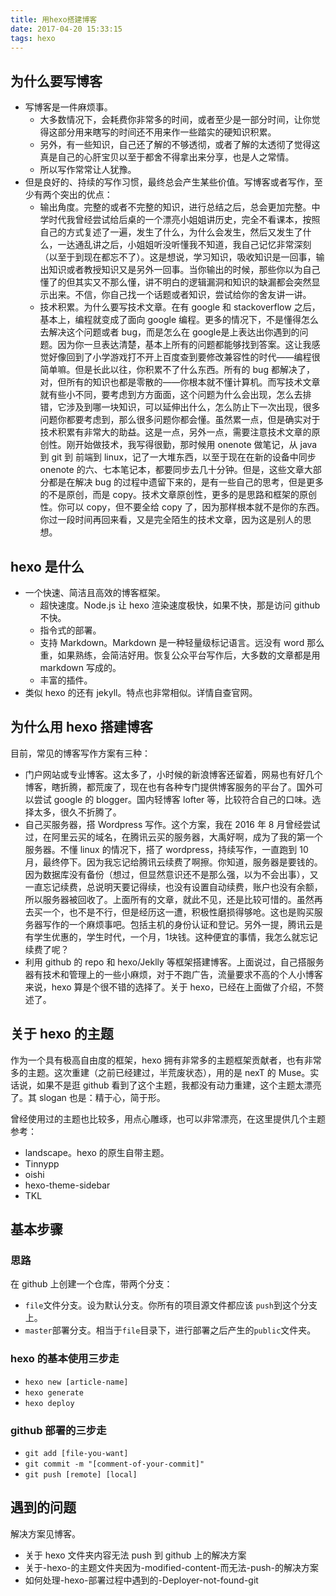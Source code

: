 ```yaml
---
title: 用hexo搭建博客
date: 2017-04-20 15:33:15
tags: hexo
---
```


## 为什么要写博客
- 写博客是一件麻烦事。
  - 大多数情况下，会耗费你非常多的时间，或者至少是一部分时间，让你觉得这部分用来瞎写的时间还不用来作一些踏实的硬知识积累。
  - 另外，有一些知识，自己还了解的不够透彻，或者了解的太透彻了觉得这真是自己的心肝宝贝以至于都舍不得拿出来分享，也是人之常情。
  - 所以写作常常让人犹豫。
- 但是良好的、持续的写作习惯，最终总会产生某些价值。写博客或者写作，至少有两个突出的优点：
  - 输出角度。完整的或者不完整的知识，进行总结之后，总会更加完整。中学时代我曾经尝试给后桌的一个漂亮小姐姐讲历史，完全不看课本，按照自己的方式复述了一遍，发生了什么，为什么会发生，然后又发生了什么，一达通乱讲之后，小姐姐听没听懂我不知道，我自己记忆非常深刻（以至于到现在都忘不了）。这是想说，学习知识，吸收知识是一回事，输出知识或者教授知识又是另外一回事。当你输出的时候，那些你以为自己懂了的但其实又不那么懂，讲不明白的逻辑漏洞和知识的缺漏都会突然显示出来。不信，你自己找一个话题或者知识，尝试给你的舍友讲一讲。
  - 技术积累。为什么要写技术文章。在有 google 和 stackoverflow 之后，基本上，编程就变成了面向 google 编程。更多的情况下，不是懂得怎么去解决这个问题或者 bug，而是怎么在 google是上表达出你遇到的问题。因为你一旦表达清楚，基本上所有的问题都能够找到答案。这让我感觉好像回到了小学游戏打不开上百度查到要修改兼容性的时代——编程很简单嘛。但是长此以往，你积累不了什么东西。所有的 bug 都解决了，对，但所有的知识也都是零散的——你根本就不懂计算机。而写技术文章就有些小不同，要考虑到方方面面，这个问题为什么会出现，怎么去排错，它涉及到哪一块知识，可以延伸出什么，怎么防止下一次出现，很多问题你都要考虑到，那么很多问题你都会懂。虽然累一点，但是确实对于技术积累有非常大的助益。这是一点，另外一点，需要注意技术文章的原创性。刚开始做技术，我写得很勤，那时候用 onenote 做笔记，从 java 到 git 到 前端到 linux，记了一大堆东西，以至于现在在新的设备中同步 onenote 的六、七本笔记本，都要同步去几十分钟。但是，这些文章大部分都是在解决 bug 的过程中遗留下来的，是有一些自己的思考，但是更多的不是原创，而是 copy。技术文章原创性，更多的是思路和框架的原创性。你可以 copy，但不要全给 copy 了，因为那样根本就不是你的东西。你过一段时间再回来看，又是完全陌生的技术文章，因为这是别人的思想。


## hexo 是什么
- 一个快速、简洁且高效的博客框架。
  - 超快速度。Node.js 让 hexo 渲染速度极快，如果不快，那是访问 github 不快。
  - 指令式的部署。
  - 支持 Markdown。Markdown 是一种轻量级标记语言。远没有 word 那么重，如果熟练，会简洁好用。恢复公众平台写作后，大多数的文章都是用 markdown 写成的。
  - 丰富的插件。
- 类似 hexo 的还有 jekyll。特点也非常相似。详情自查官网。

## 为什么用 hexo 搭建博客
目前，常见的博客写作方案有三种：
- 门户网站或专业博客。这太多了，小时候的新浪博客还留着，网易也有好几个博客，瞎折腾，都荒废了，现在也有各种专门提供博客服务的平台了。国外可以尝试 google 的 blogger。国内轻博客 lofter 等，比较符合自己的口味。选择太多，很久不折腾了。
- 自己买服务器，搭 Wordpress 写作。这个方案，我在 2016 年 8 月曾经尝试过，在阿里云买的域名，在腾讯云买的服务器，大禹好啊，成为了我的第一个服务器。不懂 linux 的情况下，搭了 wordpress，持续写作，一直跑到 10月，最终停下。因为我忘记给腾讯云续费了啊擦。你知道，服务器是要钱的。因为数据库没有备份（想过，但显然意识还不是那么强，以为不会出事），又一直忘记续费，总说明天要记得续，也没有设置自动续费，账户也没有余额，所以服务器被回收了。上面所有的文章，就此不见，还是比较可惜的。虽然再去买一个，也不是不行，但是经历这一遭，积极性磨损得够呛。这也是购买服务器写作的一个麻烦事吧。包括主机的身份认证和登记。另外一提，腾讯云是有学生优惠的，学生时代，一个月，1块钱。这种便宜的事情，我怎么就忘记续费了呢？
- 利用 github 的 repo 和 hexo/Jeklly 等框架搭建博客。上面说过，自己搭服务器有技术和管理上的一些小麻烦，对于不跑广告，流量要求不高的个人小博客来说，hexo 算是个很不错的选择了。关于 hexo，已经在上面做了介绍，不赘述了。


## 关于 hexo 的主题
作为一个具有极高自由度的框架，hexo 拥有非常多的主题框架贡献者，也有非常多的主题。这次重建（之前已经建过，半荒废状态），用的是 nexT 的 Muse。实话说，如果不是逛 github 看到了这个主题，我都没有动力重建，这个主题太漂亮了。其 slogan 也是：精于心，简于形。

曾经使用过的主题也比较多，用点心雕琢，也可以非常漂亮，在这里提供几个主题参考：

- landscape。hexo 的原生自带主题。
- Tinnypp
- oishi
- hexo-theme-sidebar
- TKL


## 基本步骤

### 思路
在 github 上创建一个仓库，带两个分支：
- `file`文件分支。设为默认分支。你所有的项目源文件都应该 `push`到这个分支上。
- `master`部署分支。相当于`file`目录下，进行部署之后产生的`public`文件夹。

### hexo 的基本使用三步走
- `hexo new [article-name]`
- `hexo generate`
- `hexo deploy`

### github 部署的三步走
- `git add [file-you-want]`
- `git commit -m "[comment-of-your-commit]"`
- `git push [remote] [local]`

## 遇到的问题

解决方案见博客。

- 关于 hexo 文件夹内容无法 push 到 github 上的解决方案
- 关于-hexo-的主题文件夹因为-modified-content-而无法-push-的解决方案
- 如何处理-hexo-部署过程中遇到的-Deployer-not-found-git
